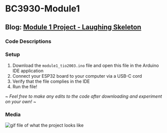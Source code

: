 # BC3930-Module1

## Blog: [Module 1 Project - Laughing Skeleton](https://www.notion.so/Module-1-Project-Laughing-Skeleton-c5bc2b4a9e86439291312e45d721d16d?pvs=4)

### Code Descriptions 

### Setup

1. Download the `module1_tio2003.ino` file and open this file in the Arduino IDE application
2. Connect your ESP32 board to your computer via a USB-C cord
3. Verify that the file complies in the IDE
4. Run the file!
   
~ *Feel free to make any edits to the code after downloading and experiment on your own!* ~
### Media

![gif file of what the project looks like](https://github.com/user-attachments/assets/b616fdeb-f036-40e4-893b-6e810108861f)
